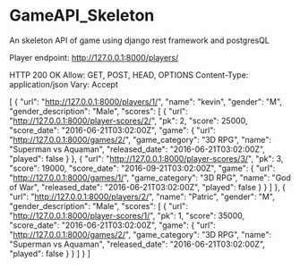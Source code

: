 # GameAPI_Skeleton
An skeleton API of game using django rest framework and postgresQL


Player endpoint: http://127.0.0.1:8000/players/

HTTP 200 OK
Allow: GET, POST, HEAD, OPTIONS
Content-Type: application/json
Vary: Accept

[
    {
        "url": "http://127.0.0.1:8000/players/1/",
        "name": "kevin",
        "gender": "M",
        "gender_description": "Male",
        "scores": [
            {
                "url": "http://127.0.0.1:8000/player-scores/2/",
                "pk": 2,
                "score": 25000,
                "score_date": "2016-06-21T03:02:00Z",
                "game": {
                    "url": "http://127.0.0.1:8000/games/2/",
                    "game_category": "3D RPG",
                    "name": "Superman vs Aquaman",
                    "released_date": "2016-06-21T03:02:00Z",
                    "played": false
                }
            },
            {
                "url": "http://127.0.0.1:8000/player-scores/3/",
                "pk": 3,
                "score": 19000,
                "score_date": "2016-09-21T03:02:00Z",
                "game": {
                    "url": "http://127.0.0.1:8000/games/1/",
                    "game_category": "3D RPG",
                    "name": "God of War",
                    "released_date": "2016-06-21T03:02:00Z",
                    "played": false
                }
            }
        ]
    },
    {
        "url": "http://127.0.0.1:8000/players/2/",
        "name": "Patric",
        "gender": "M",
        "gender_description": "Male",
        "scores": [
            {
                "url": "http://127.0.0.1:8000/player-scores/1/",
                "pk": 1,
                "score": 35000,
                "score_date": "2016-06-21T03:02:00Z",
                "game": {
                    "url": "http://127.0.0.1:8000/games/2/",
                    "game_category": "3D RPG",
                    "name": "Superman vs Aquaman",
                    "released_date": "2016-06-21T03:02:00Z",
                    "played": false
                }
            }
        ]
    }
]
